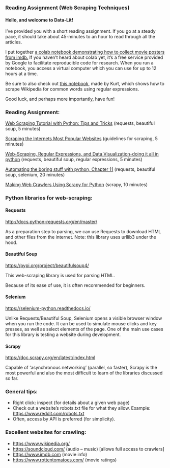 ### Reading Assignment (Web Scraping Techniques)
 

#### Hello, and welcome to Data-Lit!

I’ve provided you with a short reading assignment. If you go at a steady pace, it should take about 45-minutes to an hour to read through all the articles.

I put together [a colab notebook demonstrating how to collect movie posters from imdb.](https://colab.research.google.com/drive/19fp9tajYLoBARJaTEmGa-d505TIUQR_q) If you haven’t heard about colab yet, it’s a free service provided by Google to facilitate reproducible code for research. When you run a notebook, you access a virtual computer which you can use for up to 12 hours at a time.

Be sure to also check out [this notebook](https://colab.research.google.com/github/decoderkurt/web_scraper_live_demo/blob/master/web_scraper.ipynb), made by Kurt, which shows how to scrape Wikipedia for common words using regular expressions.

Good luck, and perhaps more importantly, have fun!


### Reading Assignment:
 

[Web Scraping Tutorial with Python: Tips and Tricks](https://hackernoon.com/web-scraping-tutorial-with-python-tips-and-tricks-db070e70e071)
(requests, beautiful soup, 5 minutes)

[Scraping the Internets Most Popular Websites](https://towardsdatascience.com/scraping-the-internets-most-popular-websites-a4c6f0be382d)
(guidelines for scraping, 5 minutes)

[Web-Scraping, Regular Expressions, and Data Visualization-doing it all in python](https://towardsdatascience.com/web-scraping-regular-expressions-and-data-visualization-doing-it-all-in-python-37a1aade7924)
(requests, beautiful soup, regular expressions, 5 minutes)

[Automating the boring stuff with python, Chapter 11](https://automatetheboringstuff.com/chapter11/)
(requests, beautiful soup, selenium, 20 minutes)

[Making Web Crawlers Using Scrapy for Python](https://www.datacamp.com/community/tutorials/making-web-crawlers-scrapy-python)
(scrapy, 10 minutes)


### Python libraries for web-scraping:


#### Requests

http://docs.python-requests.org/en/master/

As a preparation step to parsing, we can use Requests to download HTML and other files from the internet. Note: this library uses urllib3 under the hood.


#### Beautiful Soup

https://pypi.org/project/beautifulsoup4/

This web-scraping library is used for parsing HTML.

Because of its ease of use, it is often recommended for beginners.


#### Selenium

https://selenium-python.readthedocs.io/

Unlike Requests/Beautiful Soup, Selenium opens a visible browser window when you run the code. It can be used to simulate mouse clicks and key presses, as well as select elements of the page. One of the main use cases for this library is testing a website during development.


#### Scrapy

https://doc.scrapy.org/en/latest/index.html

Capable of ‘asynchronous networking’ (parallel, so faster), Scrapy is the most powerful and also the most difficult to learn of the libraries discussed so far.


### General tips:
 

* Right click: inspect (for details about a given web page)
* Check out a website’s robots.txt file for what they allow. Example: https://www.reddit.com/robots.txt
* Often, access by API is preferred (for simplicity).


### Excellent websites for crawling:

* https://www.wikipedia.org/
* https://soundcloud.com/ (audio – music) [allows full access to crawlers]
* https://www.imdb.com (movie info)
* https://www.rottentomatoes.com/ (movie ratings)
